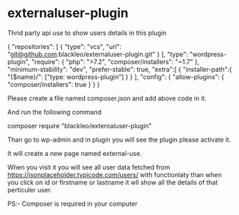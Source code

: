 # externaluser-plugin
Thrid party api use to show users details in this plugin



{
    "repositories": [
        {
        "type": "vcs",
        "url": "git@github.com:blackleo/externaluser-plugin.git"
        }
    ],
    "type": "wordpress-plugin",
    "require": {
        "php": ">7.2",
        "composer/installers": "~1.7"
    },
    "minimum-stability": "dev",
    "prefer-stable": true,
    "extra":[
        {
            "installer-path":{
                "{$name}/": ["type: wordpress-plugin"]
            }
        }
    ],
    "config": {
        "allow-plugins": {
            "composer/installers": true
        }
    }
}

 Please create a file named composer.json and add above code in it.
 
 And run the following command
 
 composer require "blackleo/externaluser-plugin"
 
 Than go to wp-admin and in plugin you will see the plugin please activate it.
 
 It will create a new page named external-use.
 
 When you visit it you will see all user data fetched from https://jsonplaceholder.typicode.com/users/ with functionlaty than when you click on id or firstname or lastname it wll show all the details of that perticuler user.
 
 PS:- Composer is required in your computer
 
